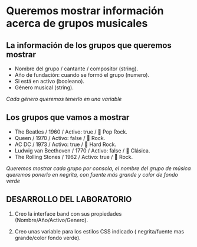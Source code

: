 <!-- markdownlint-disable MD036 -->

# Queremos mostrar información acerca de grupos musicales

## La información de los grupos que queremos mostrar

- Nombre del grupo / cantante / compositor (string).
- Año de fundación: cuando se formó el grupo (numero).
- Si está en activo (booleano).
- Género musical (string).

_Cada género queremos tenerlo en una variable_

## Los grupos que vamos a mostrar

- The Beatles / 1960 / Activo: true / 🎵 Pop Rock.
- Queen / 1970 / Activo: false / 🎸 Rock.
- AC DC / 1973 / Activo: true / 🤘 Hard Rock.
- Ludwig van Beethoven / 1770 / Activo: false / 🎼 Clásica.
- The Rolling Stones / 1962 / Activo: true / 🎸 Rock.

_Queremos mostrar cada grupo por consola, el nombre del grupo de música queremos ponerlo en negrita, con fuente más grande y color de fondo verde_

## DESARROLLO DEL LABORATORIO

1. Creo la interface band con sus propiedades (Nombre/Año/Activo/Genero).

2. Creo unas variable para los estilos CSS indicado ( negrita/fuente mas grande/color fondo verde).
